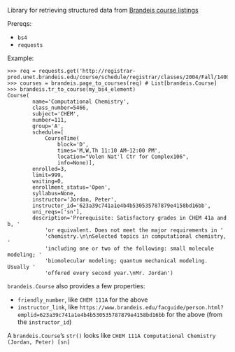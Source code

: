 Library for retrieving structured data from [Brandeis course
listings][course-listing]

Prereqs:
* `bs4`
* `requests`

Example:

    >>> req = requests.get('http://registrar-prod.unet.brandeis.edu/course/schedule/registrar/classes/2004/Fall/1400/all')
    >>> courses = brandeis.page_to_courses(req) # List[brandeis.Course]
    >>> brandeis.tr_to_course(my_bs4_element)
    Course(
            name='Computational Chemistry',
            class_number=5466,
            subject='CHEM',
            number=111,
            group='A',
            schedule=[
                CourseTime(
                    block='D',
                    times='M,W,Th 11:10 AM–12:00 PM',
                    location="Volen Nat'l Ctr for Complex106",
                    info=None)],
            enrolled=3,
            limit=999,
            waiting=0,
            enrollment_status='Open',
            syllabus=None,
            instructor='Jordan, Peter',
            instructor_id='623a39c741a1e4b4b530535787879e4158bd16bb',
            uni_reqs=['sn'],
            description='Prerequisite: Satisfactory grades in CHEM 41a and b, '
                'or equivalent. Does not meet the major requirements in '
                'chemistry.\n\nSelected topics in computational chemistry, '
                'including one or two of the following: small molecule modeling; '
                'biomolecular modeling; quantum mechanical modeling. Usually '
                'offered every second year.\nMr. Jordan')

`brandeis.Course` also provides a few properties:

* `friendly_number`, like `CHEM 111A` for the above
* `instructor_link`, like
  `https://www.brandeis.edu/facguide/person.html?emplid=623a39c741a1e4b4b530535787879e4158bd16bb`
  for the above (from the `instructor_id`)

A `brandeis.Course`’s `str()` looks like `CHEM 111A Computational Chemistry
(Jordan, Peter) [sn]`

[course-listing]: http://registrar-prod.unet.brandeis.edu/course/schedule/registrar/classes/2004/Fall/1400/all
